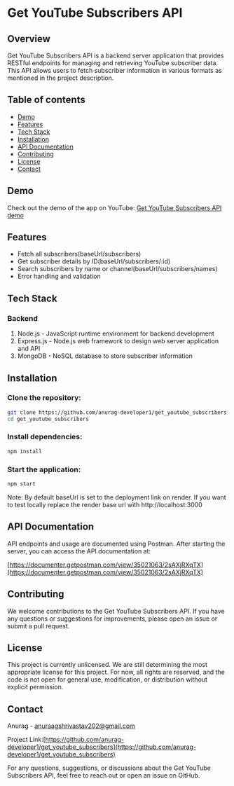 # Get YouTube Subscribers API

## Overview
Get YouTube Subscribers API is a backend server application that provides RESTful endpoints for managing and retrieving YouTube subscriber data. This API allows users to fetch subscriber information in various formats as mentioned in the project description.

## Table of contents
- [Demo](#demo)
- [Features](#features)
- [Tech Stack](#tech-stack)
- [Installation](#installation)
- [API Documentation](#api-documentation)
- [Contributing](#contributing)
- [License](#license)
- [Contact](#contact)
  
## Demo
Check out the demo of the app on YouTube: [Get YouTube Subscribers API demo](https://get-youtube-subscribers-guhx.onrender.com)

## Features
- Fetch all subscribers(baseUrl/subscribers)
- Get subscriber details by ID(baseUrl/subscribers/:id)
- Search subscribers by name or channel(baseUrl/subscribers/names)
- Error handling and validation

## Tech Stack 
### Backend
1. Node.js - JavaScript runtime environment for backend development
2. Express.js - Node.js web framework to design web server application and API
3. MongoDB - NoSQL database to store subscriber information

## Installation
### Clone the repository:
```bash
git clone https://github.com/anurag-developer1/get_youtube_subscribers
cd get_youtube_subscribers
```

### Install dependencies:
```bash
npm install
```
### Start the application:
```bash
npm start
```
Note: By default baseUrl is set to the deployment link on render. If you want to test locally replace the render base url with http://localhost:3000

## API Documentation
API endpoints and usage are documented using Postman. After starting the server, you can access the API documentation at:

[https://documenter.getpostman.com/view/35021063/2sAXjRXqTX](https://documenter.getpostman.com/view/35021063/2sAXjRXqTX)

## Contributing
We welcome contributions to the Get YouTube Subscribers API. If you have any questions or suggestions for improvements, please open an issue or submit a pull request.

## License
This project is currently unlicensed. We are still determining the most appropriate license for this project. For now, all rights are reserved, and the code is not open for general use, modification, or distribution without explicit permission.
## Contact
Anurag - anuraagshrivastav202@gmail.com

Project Link:[https://github.com/anurag-developer1/get_youtube_subscribers](https://github.com/anurag-developer1/get_youtube_subscribers)

For any questions, suggestions, or discussions about the Get YouTube Subscribers API, feel free to reach out or open an issue on GitHub.
